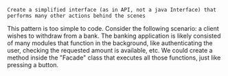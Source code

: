 	Create a simplified interface (as in API, not a java Interface) that performs many other actions behind the scenes

This pattern is too simple to code.
Consider the following scenario: a client wishes to withdraw from a bank.
The banking application is likely consisted of many modules that function in the background, like authenticating the user, checking the requested amount is available, etc. We could create a method inside the "Facade" class that executes all those functions, just like pressing a button.